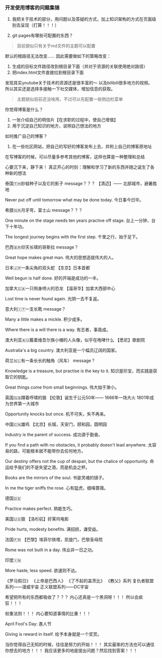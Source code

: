 ### 开发使用博客的问题集锦

1. 我把关于技术的部分，用问题以及答疑的方式，加上知识架构的方式在页面级别去呈现（打算！！！）

1. git pages有哪些可配置的东西？

> 目前貌似只有关于md文件的主题可以配置

默认的根路径无法改变…… 因此需要做如下的策略改变：

  1. 生成的目标文件路径改到根目录下面（并对于资源的关联使用绝对路径）
  2. 把index.html文件直接拉到根目录下面

发现其实youtube关于技术的资源还是很丰富的～ 以及bilibili很多地方的视频。
所以其实还是选择多接触一下社交媒体，增加信息的获取。

> 主题貌似目前还没啥用，不过可以先配置一些侧边栏菜单


你觉得博客是什么？
1. 一张介绍自己的明信片【在求职的过程中，使自己增值】
2. 用于沉淀自己知识的地方，说明自己想法的地方

如何推广自己的博客？
1. 在一些社区网站，把自己的写好的博客发布上去，并附上自己的博客原地址

在写博客的时候，可以尽量多参考其他的博客，这样也算是一种整理和总结

心要沉下来，静下来！
真正开心的时刻：理解和学习了新的东西并随之诞生了各种新的想法


泰国🇹🇭妙蛙种子以及它的影子
message？？？
【清迈】—— 北部城市，避暑胜地

Never put off until tomorrow what may be done today. 今日事今日毕。


希腊🇬🇷月牙弯，富士山
message？？？

One minute on the stage needs ten years practive off stage. 台上一分钟，台下十年功。

The longest journey begins with the first step. 千里之行，始于足下。


巴西🇧🇷仰天长啸的哥斯拉
message？

Great hope makes great man. 伟大的思想造就伟大的人。


日本🇯🇵一条尖角的双头蛇
【东京】日本首都

Well begun is half done. 好的开端是成功的一半。


加拿大🇨🇦一只侧身喷火的恐龙
【温哥华】加拿大西部中心

Lost time is never found again. 光阴一去不复返。


意大利🇮🇹一支长靴
message？

Many a little makes a mickle. 积少成多。

Where there is a will there is a way. 有志者，事竟成。

澳大利亚🇦🇺戴着维吾尔族小帽的人头像，似乎在咆哮什么
【悉尼】歌剧院


Australia's a big country. 澳大利亚是一个幅员辽阔的国家。

荷兰🇳🇱有一条长长的触角（风车）
message？

Knowledge is a treasure, but practise is the key to it. 知识是珍宝，而实践是获取它的钥匙。

Great things come from small beginnings. 伟大始于渺小。

英国🇬🇧蹲着呼啸的狼
【伦敦】诞生于公元50年——
  1666年一场大火
  1801年成为世界第一大城市

Opportunity knocks but once. 机不可失，失不再来。

中国🇨🇳雄鸡
【北京】长城，天安门，颐和园，圆明园

Industry is the parent of success. 成功源于勤奋。

If you find a path with no obstacles, it probably doesn't lead anywhere. 太容易的路，可能根本就不能带你去任何地方。

Our destiny offers not the cup of despair, but the chalice of opportunity. 命运给予我们的不是失望之酒，而是机会之杯。

Books are the mirrors of the soul. 书是灵魂的镜子。

In me the tiger sniffs the rose. 心有猛虎，细嗅蔷薇。

德国🇩🇪

Practice makes perfect. 熟能生巧。

美国🇺🇸狼
【洛杉矶】好莱坞电影

Pride hurts, modesty benefits. 满招损，谦受益。

法国🇫🇷
【巴黎】埃菲尔铁塔，凯旋门，巴黎圣母院

Rome was not built in a day. 伟业非一日之功。

印度🇮🇳

More haste, less speed. 欲速则不达。

《罗马假日》
《上帝是巴西人》
《了不起的盖茨比》
《教父》系列
复仇者联盟系列——漫威宇宙
正义联盟系列——DC宇宙

希望把所有的东西都吸收了？？？
内心还真是一个黑洞呀！！！ 所以会疯狂！！！

权重法则！！！
内心要知道事情的比重！！！

April Fool's Day: 愚人节

Giving is reward in itself. 给予本身就是一个奖赏。

当你觉得自己无知的时候，往往是努力的开始！！！
其实最笨的方法也可以通往你想去的地方！！！
我应该更多的地是提出问题？然后找到答案！！！
